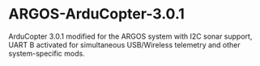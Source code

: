 ARGOS-ArduCopter-3.0.1
======================

ArduCopter 3.0.1 modified for the ARGOS system with I2C sonar support, UART B activated for simultaneous USB/Wireless telemetry and other system-specific mods.
